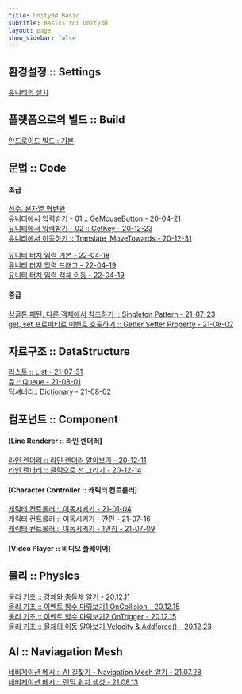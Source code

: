 ```yaml
---
title: Unity3d Basic
subtitle: Basics for Unity3D
layout: page
show_sidebar: false
---
```

## 환경설정 :: Settings<br/>
[유니티의 설치](https://beatchoi.github.io/unity3d/basics/2020/04/17/unity_00Installation/)<br/>

## 플랫폼으로의 빌드 :: Build<br/>
[안드로이드 빌드 ::기본](https://beatchoi.github.io/unity3d/basics/2021/01/08/AndroidBuild/)<br/>
  
## 문법 :: Code<br/>
#### 초급  
[정수, 문자열 형변환](https://beatchoi.github.io/unity3d/basics/2020/04/23/type-conversion/)<br/>
[유니티에서 입력받기 - 01 :: GeMouseButton - 20-04-21](https://beatchoi.github.io/unity3d/basics/2020/04/21/touch01/)<br/>
[유니티에서 입력받기 - 02 :: GetKey - 20-12-23](https://beatchoi.github.io/unity3d/basics/2020/12/23/Input02/)<br/>
[유니티에서 이동하기 :: Translate, MoveTowards - 20-12-31](https://beatchoi.github.io/unity3d/basics/2020/12/31/BasicMovement/)<br/>
  
[유니티 터치 입력 기본 - 22-04-18](https://beatchoi.github.io/unity3d/basics/2022/04/18/TouchBasic/)<br/>
[유니티 터치 입력 드래그 - 22-04-19](https://beatchoi.github.io/unity3d/basics/2022/04/19/TouchDrag/)<br/>
[유니티 터치 입력 객체 이동 - 22-04-19](https://beatchoi.github.io/unity3d/basics/2022/04/19/TouchMove/)<br/>
  
#### 중급  
[싱글톤 패턴, 다른 객체에서 참조하기 :: Singleton Pattern - 21-07-23](https://beatchoi.github.io/unity3d/basics/2021/07/23/SingletonAndStatic/)<br/>
[get, set 프로퍼티로 이벤트 호출하기 :: Getter Setter Property - 21-08-02](https://beatchoi.github.io/unity3d/basics/2021/08/02/GetterSetterProperty/)
  
## 자료구조 :: DataStructure  
[리스트 :: List - 21-07-31](https://beatchoi.github.io/unity3d/basics/2021/07/31/DataStructureList/)  
[큐    :: Queue - 21-08-01](https://beatchoi.github.io/unity3d/basics/2021/08/01/DataStructureQueue/)  
[딕셔너리:: Dictionary - 21-08-02](https://beatchoi.github.io/unity3d/basics/2021/08/02/DataStructureDictionary/)  
  
## 컴포넌트 :: Component<br/>
#### [Line Renderer :: 라인 렌더러]  
[라인 렌더러 :: 라인 렌더러 알아보기 - 20-12-11](https://beatchoi.github.io/unity3d/basics/2020/12/11/LineRenderer/)<br/>
[라인 렌더러 :: 클릭으로 선 그리기   - 20-12-14](https://beatchoi.github.io/unity3d/basics/2020/12/14/LineRenderer2/)<br/>  
  
#### [Character Controller :: 캐릭터 컨트롤러]  
[캐릭터 컨트롤러 :: 이동시키기         - 21-01-04](https://beatchoi.github.io/unity3d/basics/2021/01/04/CharacterController01/)<br/>
[캐릭터 컨트롤러 :: 이동시키기 - 간편  - 21-07-16](https://beatchoi.github.io/unity3d/basics/2021/07/16/CharacterController02/)<br/>
[캐릭터 컨트롤러 :: 이동시키기 - 1인칭 - 21-07-09](https://beatchoi.github.io/unity3d/basics/2021/07/09/CharacterController02/)<br/>
  
#### [Video Player :: 비디오 플레이어]  
  
## 물리 :: Physics<br/>
[물리 기초 :: 강체와 충돌체 알기     - 20.12.11](https://beatchoi.github.io/unity3d/basics/2020/12/11/PhysicsBasic/)<br/>
[물리 기초 :: 이벤트 함수 다뤄보기1 OnCollision  - 20.12.15](https://beatchoi.github.io/unity3d/basics/2020/12/15/PhysicsEvent/)<br/>
[물리 기초 :: 이벤트 함수 다뤄보기2 OnTrigger  - 20.12.15](https://beatchoi.github.io/unity3d/basics/2020/12/15/PhysicsEvent2/)<br/>
[물리 기초 :: 물체의 이동 알아보기 Velocity & Addforce()  - 20.12.23](https://beatchoi.github.io/unity3d/basics/2020/12/23/PhysicsRigidbody/)<br/>
  
## AI :: Naviagation Mesh<br/>
[네비게이션 메시 :: AI 길찾기 - Navigation Mesh 알기     - 21.07.28](https://beatchoi.github.io/unity3d/basics/2021/07/28/navigationmesh/)<br/>
[네비게이션 메시 :: 랜덤 위치 생성 - 21.08.13](https://beatchoi.github.io/unity3d/basics/2021/08/13/navigationmesh2/)<br/>
